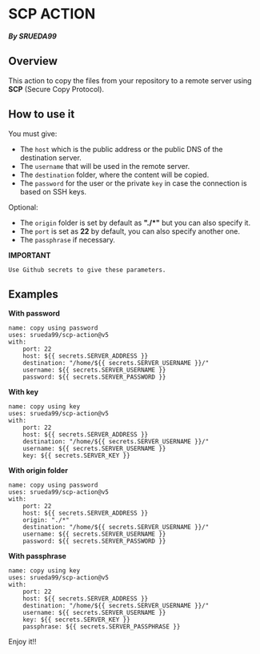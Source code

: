 # SCP ACTION
***By SRUEDA99***

## Overview
This action to copy the files from your repository to a remote server using **SCP** (Secure Copy Protocol).

## How to use it
You must give:
- The `host` which is the public address or the public DNS of the destination server.
- The `username` that will be used in the remote server.
- The `destination` folder, where the content will be copied.
- The `password` for the user or the private `key` in case the connection is based on SSH keys.

Optional:
- The `origin` folder is set by default as __"./*"__ but you can also specify it.
- The `port` is set as **22** by default, you can also specify another one.
- The `passphrase` if necessary.

**IMPORTANT**
```
Use Github secrets to give these parameters.
```

## Examples
**With password**
```
name: copy using password
uses: srueda99/scp-action@v5
with:
    port: 22
    host: ${{ secrets.SERVER_ADDRESS }}
    destination: "/home/${{ secrets.SERVER_USERNAME }}/"
    username: ${{ secrets.SERVER_USERNAME }}
    password: ${{ secrets.SERVER_PASSWORD }}
```

**With key**
```
name: copy using key
uses: srueda99/scp-action@v5
with:
    port: 22
    host: ${{ secrets.SERVER_ADDRESS }}
    destination: "/home/${{ secrets.SERVER_USERNAME }}/"
    username: ${{ secrets.SERVER_USERNAME }}
    key: ${{ secrets.SERVER_KEY }}
```

**With origin folder**
```
name: copy using password
uses: srueda99/scp-action@v5
with:
    port: 22
    host: ${{ secrets.SERVER_ADDRESS }}
    origin: "./*"
    destination: "/home/${{ secrets.SERVER_USERNAME }}/"
    username: ${{ secrets.SERVER_USERNAME }}
    password: ${{ secrets.SERVER_PASSWORD }}
```

**With passphrase**
```
name: copy using key
uses: srueda99/scp-action@v5
with:
    port: 22
    host: ${{ secrets.SERVER_ADDRESS }}
    destination: "/home/${{ secrets.SERVER_USERNAME }}/"
    username: ${{ secrets.SERVER_USERNAME }}
    key: ${{ secrets.SERVER_KEY }}
    passphrase: ${{ secrets.SERVER_PASSPHRASE }}
```

Enjoy it!!